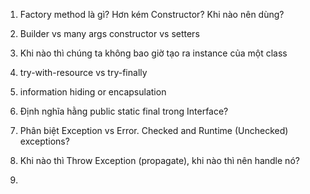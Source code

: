 1. Factory method là gì? Hơn kém Constructor? Khi nào nên dùng?

2. Builder vs many args constructor vs setters

3. Khi nào thì chúng ta không bao giờ tạo ra instance của một class

4. try-with-resource vs try-finally

5. information hiding or encapsulation

6. Định nghĩa hằng public static final trong Interface?

7. Phân biệt Exception vs Error. Checked and Runtime (Unchecked) exceptions?

8. Khi nào thì Throw Exception (propagate), khi nào thì nên handle nó?

9. 